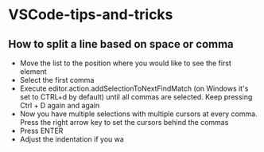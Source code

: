 # VSCode-tips-and-tricks

## How to split a line based on space or comma

- Move the list to the position where you would like to see the first element
- Select the first comma
- Execute editor.action.addSelectionToNextFindMatch (on Windows it's set to CTRL+d by default) until all commas are selected. Keep pressing Ctrl + D again and again
- Now you have multiple selections with multiple cursors at every comma. Press the right arrow key to set the cursors behind the commas
- Press ENTER
- Adjust the indentation if you wa

